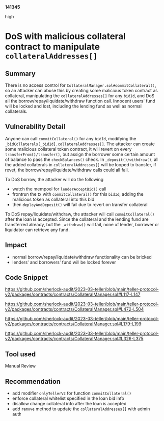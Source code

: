 __141345__

high

# DoS with malicious collateral contract to manipulate `collateralAddresses[]`

## Summary

There is no access control for `CollateralManager.sol#commitCollateral()`, so an attacker can abuse this by creating some malicious token contract as collateral, manipulating the `collateralAddresses[]` for any `bidId`, and DoS all the borrow/repay/liquidate/withdraw function call. Innocent users' fund will be locked and lost, including the lending fund as well as normal collaterals.


## Vulnerability Detail

Anyone can call `commitCollateral()` for any `bidId`, modifying the `_bidCollaterals[_bidId].collateralAddresses[]`. The attacker can create some malicious collateral token contract, it will revert on every `transferFrom()/transfer()`, but assign the borrower some certain amount of balance to pass the `checkBalances()` check. In `_deposit()/withdraw()`, all the added collaterals in `collateralAddresses[]` will be looped to transfer, if revet, the borrow/repay/liquidate/withdraw calls could all fail. 

To DoS borrow, the attacker will do the following:
- watch the mempool for `lenderAcceptBid()` call
- frontrun the tx with `commitCollateral()` for this `bidId`, adding the malicious token as collateral into this bid
- then `deployAndDeposit()` will fail due to revert on transfer collateral

To DoS repay/liquidate/withdraw, the attacker will call `commitCollateral()` after the loan is accepted. Since the collateral and the lending fund are transferred already, but the `_withdraw()` will fail, none of lender, borrower or liquidator can retrieve any fund. 


## Impact

- normal borrow/repay/liquidate/withdraw functionality can be bricked
- lenders' and borrowers' fund will be locked forever


## Code Snippet

https://github.com/sherlock-audit/2023-03-teller/blob/main/teller-protocol-v2/packages/contracts/contracts/CollateralManager.sol#L117-L147

https://github.com/sherlock-audit/2023-03-teller/blob/main/teller-protocol-v2/packages/contracts/contracts/CollateralManager.sol#L472-L504

https://github.com/sherlock-audit/2023-03-teller/blob/main/teller-protocol-v2/packages/contracts/contracts/CollateralManager.sol#L179-L199

https://github.com/sherlock-audit/2023-03-teller/blob/main/teller-protocol-v2/packages/contracts/contracts/CollateralManager.sol#L326-L375

## Tool used

Manual Review

## Recommendation

- add modifier `onlyTellerV2` for function `commitCollateral()`
- enforce collateral whitelist specified in the loan bid info
- disallow change collateral info after the loan is accepted 
- add `remove` method to update the `collateralAddresses[]` with admin auth
